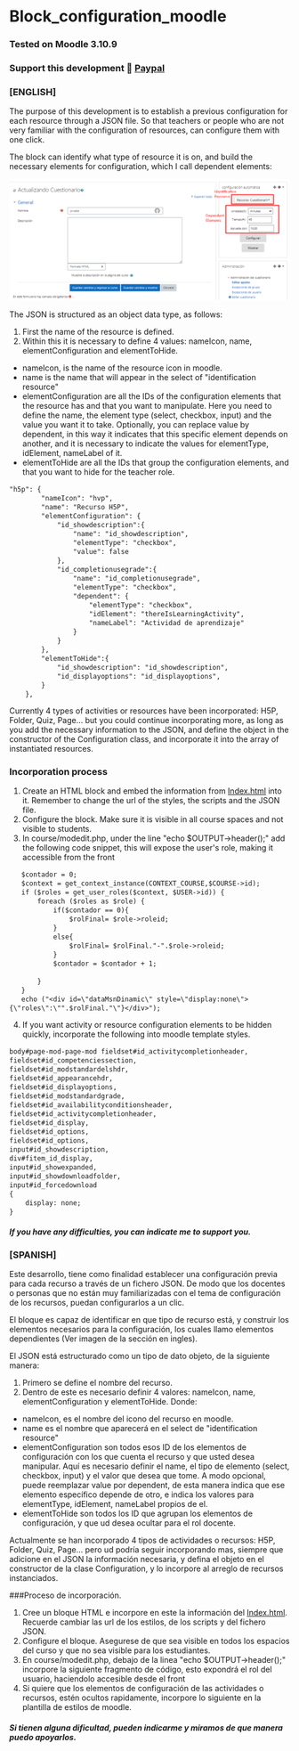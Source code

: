 # Block_configuration_moodle

### **Tested on Moodle 3.10.9**
### **Support this development 🤝 [Paypal](https://www.paypal.com/paypalme/natisbar)**

### [ENGLISH]

The purpose of this development is to establish a previous configuration for each resource through a JSON file. So that teachers or people who are not very familiar with the configuration of resources, can configure them with one click.

The block can identify what type of resource it is on, and build the necessary elements for configuration, which I call dependent elements:

![alt text](https://github.com/natisbar/Block_configuration_moodle/blob/master/Image/block_configuration.png?raw=true)

The JSON is structured as an object data type, as follows:
1. First the name of the resource is defined.
2. Within this it is necessary to define 4 values: nameIcon, name, elementConfiguration and elementToHide. 
  - nameIcon, is the name of the resource icon in moodle.
  - name is the name that will appear in the select of "identification resource"
  - elementConfiguration are all the IDs of the configuration elements that the resource has and that you want to manipulate. Here you need to define the name, the element type (select, checkbox, input) and the value you want it to take. Optionally, you can replace value by dependent, in this way it indicates that this specific element depends on another, and it is necessary to indicate the values for elementType, idElement, nameLabel of it.
  - elementToHide are all the IDs that group the configuration elements, and that you want to hide for the teacher role.

```
"h5p": {
        "nameIcon": "hvp",
        "name": "Recurso H5P",
        "elementConfiguration": {
            "id_showdescription":{
                "name": "id_showdescription",
                "elementType": "checkbox",
                "value": false
            },
            "id_completionusegrade":{
                "name": "id_completionusegrade",
                "elementType": "checkbox",
                "dependent": {
                    "elementType": "checkbox",
                    "idElement": "thereIsLearningActivity",
                    "nameLabel": "Actividad de aprendizaje"
                }
            }
        },
        "elementToHide":{
            "id_showdescription": "id_showdescription",
            "id_displayoptions": "id_displayoptions",
        }
    },
```

Currently 4 types of activities or resources have been incorporated: H5P, Folder, Quiz, Page... but you could continue incorporating more, as long as you add the necessary information to the JSON, and define the object in the constructor of the Configuration class, and incorporate it into the array of instantiated resources.

### Incorporation process

1. Create an HTML block and embed the information from [Index.html](https://github.com/natisbar/Block_configuration_moodle/blob/master/index.html) into it. Remember to change the url of the styles, the scripts and the JSON file.
2. Configure the block. Make sure it is visible in all course spaces and not visible to students.
3. In course/modedit.php, under the line "echo $OUTPUT->header();" add the following code snippet, this will expose the user's role, making it accessible from the front
```
   $contador = 0;
   $context = get_context_instance(CONTEXT_COURSE,$COURSE->id);
   if ($roles = get_user_roles($context, $USER->id)) {
       foreach ($roles as $role) {
           if($contador == 0){
               $rolFinal= $role->roleid;
           }
           else{
               $rolFinal= $rolFinal."-".$role->roleid;
           }
           $contador = $contador + 1;

       }
   }
   echo ("<div id=\"dataMsnDinamic\" style=\"display:none\">{\"roles\":\"".$rolFinal."\"}</div>");
```
4. If you want activity or resource configuration elements to be hidden quickly, incorporate the following into moodle template styles.
```
body#page-mod-page-mod fieldset#id_activitycompletionheader, fieldset#id_competenciessection,
fieldset#id_modstandardelshdr,
fieldset#id_appearancehdr,
fieldset#id_displayoptions,
fieldset#id_modstandardgrade,
fieldset#id_availabilityconditionsheader,
fieldset#id_activitycompletionheader,
fieldset#id_display,
fieldset#id_options,
fieldset#id_options,
input#id_showdescription,
div#fitem_id_display,
input#id_showexpanded,
input#id_showdownloadfolder,
input#id_forcedownload
{
    display: none;
}
```
#### *If you have any difficulties, you can indicate me to support you.*


### [SPANISH]

Este desarrollo, tiene como finalidad establecer una configuración previa para cada recurso a través de un fichero JSON. De modo que los docentes o personas que no están muy familiarizadas con el tema de configuración de los recursos, puedan configurarlos a un clic.

El bloque es capaz de identificar en que tipo de recurso está, y construir los elementos necesarios para la configuración, los cuales llamo elementos dependientes (Ver imagen de la sección en ingles).

El JSON está estructurado como un tipo de dato objeto, de la siguiente manera:
1. Primero se define el nombre del recurso.
2. Dentro de este es necesario definir 4 valores: nameIcon, name, elementConfiguration y elementToHide. Donde:
 - nameIcon, es el nombre del icono del recurso en moodle.
 - name es el nombre que aparecerá en el select de "identification resource"
 - elementConfiguration son todos esos ID de los elementos de configuración con los que cuenta el recurso y que usted desea manipular. Aquí es necesario definir el name, el tipo de elemento (select, checkbox, input) y el valor que desea que tome. A modo opcional, puede reemplazar value por dependent, de esta manera indica que ese elemento específico depende de otro, e indica los valores para elementType, idElement, nameLabel propios de el.
 - elementToHide son todos los ID que agrupan los elementos de configuración, y que ud desea ocultar para el rol docente.

Actualmente se han incorporado 4 tipos de actividades o recursos: H5P, Folder, Quiz, Page... pero ud podría seguir incorporando mas, siempre que adicione en el JSON la información necesaria, y defina el objeto en el constructor de la clase Configuration, y lo incorpore al arreglo de recursos instanciados.

###Proceso de incorporación.

1. Cree un bloque HTML e incorpore en este la información del [Index.html](https://github.com/natisbar/Block_configuration_moodle/blob/master/index.html). Recuerde cambiar las url de los estilos, de los scripts y del fichero JSON.
2. Configure el bloque. Asegurese de que sea visible en todos los espacios del curso y que no sea visible para los estudiantes.
3. En course/modedit.php, debajo de la linea "echo $OUTPUT->header();" incorpore la siguiente fragmento de código, esto expondrá el rol del usuario, haciendolo accesible desde el front
4. Si quiere que los elementos de configuración de las actividades o recursos, estén ocultos rapidamente, incorpore lo siguiente en la plantilla de estilos de moodle.

#### *Si tienen alguna dificultad, pueden indicarme y miramos de que manera puedo apoyarlos.*
